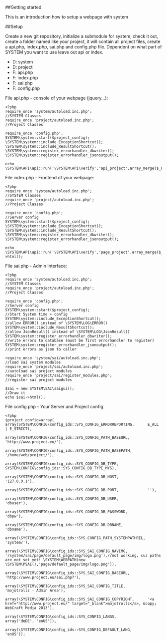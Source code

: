 ##Getting started

This is an introduction how to setup a webpage with system

##Setup

Create a new git repository, initialize a submodule for system, check it out,
create a folder named like your project, it will contain all project files,
create a api.php, index.php, sai.php and config.php file.
Dependent on what part of SYSTEM you want to use leave out api or index.

* D: system
* D: project
* F: api.php
* F: index.php
* F: sai.php
* F: config.php

File api.php - console of your webpage (jquery...):

    <?php
    require_once 'system/autoload.inc.php';                                     //SYSTEM Classes
    require_once 'project/autoload.inc.php';                                    //Project Classes

    require_once 'config.php';
    SYSTEM\system::start($project_config);
    \SYSTEM\system::include_ExceptionShortcut();
    \SYSTEM\system::include_ResultShortcut();
    \SYSTEM\system::register_errorhandler_dbwriter();
    \SYSTEM\system::register_errorhandler_jsonoutput();

    echo \SYSTEM\API\api::run('\SYSTEM\API\verify','api_project',array_merge($_POST,$_GET));

File index.php - Frontend of your webpage:
    
    <?php
    require_once 'system/autoload.inc.php';                                     //SYSTEM Classes
    require_once 'project/autoload.inc.php';                                    //Project Classes

    require_once 'config.php';                                                  //Server config
    SYSTEM\system::start($project_config);
    \SYSTEM\system::include_ExceptionShortcut();
    \SYSTEM\system::include_ResultShortcut();
    \SYSTEM\system::register_errorhandler_dbwriter();
    \SYSTEM\system::register_errorhandler_jsonoutput();

    echo \SYSTEM\API\api::run('\SYSTEM\API\verify','page_project',array_merge($_POST,$_GET),1,false,true)->html();

File sai.php - Admin Interface:

    <?php
    require_once 'system/autoload.inc.php';                                     //SYSTEM Classes
    require_once 'project/autoload.inc.php';                                    //Project Classes

    require_once 'config.php';                                                  //Server config
    SYSTEM\system::start($project_config);                                      //Start System time + config
    SYSTEM\system::include_ExceptionShortcut();                                 //allow ERROR() instead of \SYSTEM\LOG\ERROR()
    SYSTEM\system::include_ResultShortcut();                                    //allow JsonResult() instead of \SYSTEM\LOG\JsonResult()
    SYSTEM\system::register_errorhandler_dbwriter();                            //write errors to database (must be first errorhandler to register)
    SYSTEM\system::register_errorhandler_jsonoutput();                          //print errors as json to caller

    require_once 'system/sai/autoload.inc.php';                                 //load sai system modules
    require_once 'project/sai/autoload.inc.php';                                //autoload sai project modules
    require_once 'project/sai/register_modules.php';                            //register sai project modules

    $sai = new SYSTEM\SAI\saigui();                                             //Draw it
    echo $sai->html();

File config.php - Your Server and Project config

    <?php
    $project_config=array(  array(SYSTEM\CONFIG\config_ids::SYS_CONFIG_ERRORREPORTING,      E_ALL | E_STRICT),
                            array(SYSTEM\CONFIG\config_ids::SYS_CONFIG_PATH_BASEURL,        'http://www.project.eu/'),
                            array(SYSTEM\CONFIG\config_ids::SYS_CONFIG_PATH_BASEPATH,       '/home/web/project/'),
                            array(SYSTEM\CONFIG\config_ids::SYS_CONFIG_DB_TYPE,             SYSTEM\CONFIG\config_ids::SYS_CONFIG_DB_TYPE_MYS),
                            array(SYSTEM\CONFIG\config_ids::SYS_CONFIG_DB_HOST,             '127.0.0.1'),
                            array(SYSTEM\CONFIG\config_ids::SYS_CONFIG_DB_PORT,             ''),
                            array(SYSTEM\CONFIG\config_ids::SYS_CONFIG_DB_USER,             'dbuser'),
                            array(SYSTEM\CONFIG\config_ids::SYS_CONFIG_DB_PASSWORD,         'dbpw'),
                            array(SYSTEM\CONFIG\config_ids::SYS_CONFIG_DB_DBNAME,           'dbname'),
                            array(\SYSTEM\CONFIG\config_ids::SYS_CONFIG_PATH_SYSTEMPATHREL, 'system/'),
                            array(\SYSTEM\CONFIG\config_ids::SYS_SAI_CONFIG_NAVIMG,         '/system/sai/page/default_page/img/logo.png'),//not working, cuz paths are not set yet! \SYSTEM\WEBPATH(new \SYSTEM\PSAI(),'page/default_page/img/logo.png')),
                            array(\SYSTEM\CONFIG\config_ids::SYS_SAI_CONFIG_BASEURL,        'http://www.project.eu/sai.php?'),
                            array(\SYSTEM\CONFIG\config_ids::SYS_SAI_CONFIG_TITLE,          'mojotrollz - Admin Area'),
                            array(\SYSTEM\CONFIG\config_ids::SYS_SAI_CONFIG_COPYRIGHT,      '<a href="http://www.project.eu/" target="_blank">mojotrollz</a>, &copy; WebCraft Media 2013'),
                            array(\SYSTEM\CONFIG\config_ids::SYS_CONFIG_LANGS,              array('deDE', 'enUS')),
                            array(\SYSTEM\CONFIG\config_ids::SYS_CONFIG_DEFAULT_LANG,       'enUS'));   


